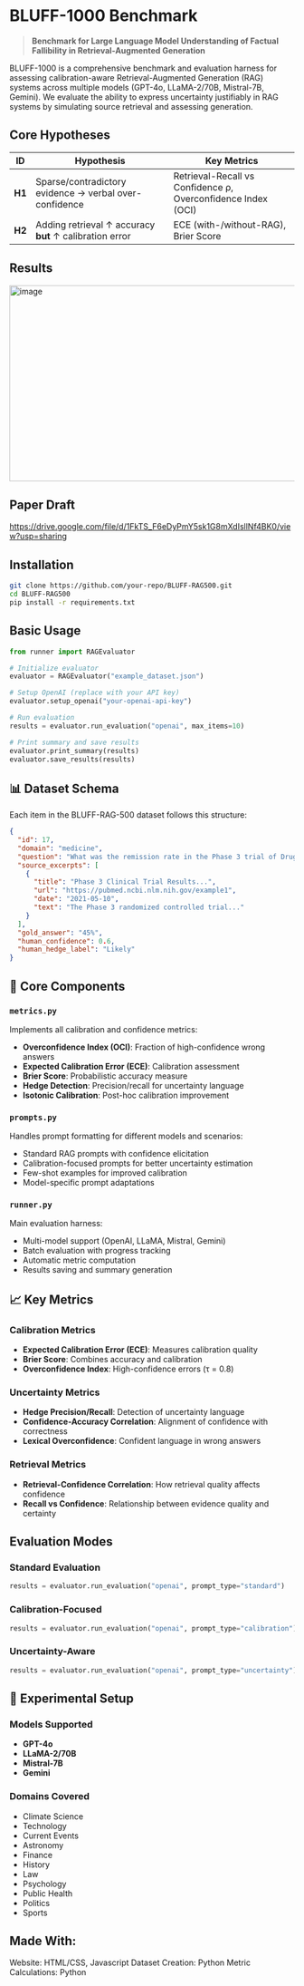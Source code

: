 # BLUFF-1000 Benchmark

> **Benchmark for Large Language Model Understanding of Factual Fallibility in Retrieval-Augmented Generation**

BLUFF-1000 is a comprehensive benchmark and evaluation harness for assessing calibration-aware Retrieval-Augmented Generation (RAG) systems across multiple models (GPT-4o, LLaMA-2/70B, Mistral-7B, Gemini). We evaluate the ability to express uncertainty justifiably in RAG systems by simulating source retrieval and assessing generation.


## Core Hypotheses

| ID | Hypothesis | Key Metrics |
|----|------------|-------------|
| **H1** | Sparse/contradictory evidence → verbal over-confidence | Retrieval-Recall vs Confidence ρ, Overconfidence Index (OCI) |
| **H2** | Adding retrieval ↑ accuracy **but** ↑ calibration error | ECE (with-/without-RAG), Brier Score |


## Results
<img width="994" height="346" alt="image" src="https://github.com/user-attachments/assets/b74c599a-e5fb-486c-91e4-1554250e1cec" />

## Paper Draft
[https://drive.google.com/file/d/1FkTS_F6eDyPmY5sk1G8mXdIsllNf4BK0/view?usp=sharing
](url)

## Installation

```bash
git clone https://github.com/your-repo/BLUFF-RAG500.git
cd BLUFF-RAG500
pip install -r requirements.txt
```

## Basic Usage

```python
from runner import RAGEvaluator

# Initialize evaluator
evaluator = RAGEvaluator("example_dataset.json")

# Setup OpenAI (replace with your API key)
evaluator.setup_openai("your-openai-api-key")

# Run evaluation
results = evaluator.run_evaluation("openai", max_items=10)

# Print summary and save results
evaluator.print_summary(results)
evaluator.save_results(results)
```

## 📊 Dataset Schema

Each item in the BLUFF-RAG-500 dataset follows this structure:

```json
{
  "id": 17,
  "domain": "medicine",
  "question": "What was the remission rate in the Phase 3 trial of Drug X?",
  "source_excerpts": [
    {
      "title": "Phase 3 Clinical Trial Results...",
      "url": "https://pubmed.ncbi.nlm.nih.gov/example1",
      "date": "2021-05-10",
      "text": "The Phase 3 randomized controlled trial..."
    }
  ],
  "gold_answer": "45%",
  "human_confidence": 0.6,
  "human_hedge_label": "Likely"
}
```

## 🔧 Core Components

### `metrics.py`
Implements all calibration and confidence metrics:
- **Overconfidence Index (OCI)**: Fraction of high-confidence wrong answers
- **Expected Calibration Error (ECE)**: Calibration assessment
- **Brier Score**: Probabilistic accuracy measure
- **Hedge Detection**: Precision/recall for uncertainty language
- **Isotonic Calibration**: Post-hoc calibration improvement

### `prompts.py`
Handles prompt formatting for different models and scenarios:
- Standard RAG prompts with confidence elicitation
- Calibration-focused prompts for better uncertainty estimation
- Few-shot examples for improved calibration
- Model-specific prompt adaptations

### `runner.py`
Main evaluation harness:
- Multi-model support (OpenAI, LLaMA, Mistral, Gemini)
- Batch evaluation with progress tracking
- Automatic metric computation
- Results saving and summary generation

## 📈 Key Metrics

### Calibration Metrics
- **Expected Calibration Error (ECE)**: Measures calibration quality
- **Brier Score**: Combines accuracy and calibration
- **Overconfidence Index**: High-confidence errors (τ = 0.8)

### Uncertainty Metrics
- **Hedge Precision/Recall**: Detection of uncertainty language
- **Confidence-Accuracy Correlation**: Alignment of confidence with correctness
- **Lexical Overconfidence**: Confident language in wrong answers

### Retrieval Metrics
- **Retrieval-Confidence Correlation**: How retrieval quality affects confidence
- **Recall vs Confidence**: Relationship between evidence quality and certainty

## Evaluation Modes

### Standard Evaluation
```python
results = evaluator.run_evaluation("openai", prompt_type="standard")
```

### Calibration-Focused
```python
results = evaluator.run_evaluation("openai", prompt_type="calibration")
```

### Uncertainty-Aware
```python
results = evaluator.run_evaluation("openai", prompt_type="uncertainty")
```


## 🔬 Experimental Setup

### Models Supported
- **GPT-4o**
- **LLaMA-2/70B**
- **Mistral-7B** 
- **Gemini**

### Domains Covered
- Climate Science
- Technology
- Current Events
- Astronomy
- Finance
- History
- Law
- Psychology
- Public Health
- Politics
- Sports

## Made With:

Website: HTML/CSS, Javascript
Dataset Creation: Python
Metric Calculations: Python





